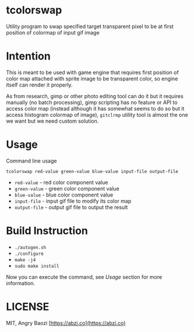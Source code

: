 # tcolorswap
Utility program to swap specified target transparent pixel to be at first position of colormap of input gif image

# Intention

This is meant to be used with game engine that requires first position of color map attached with sprite image to be transparent color, so engine itself can render it properly.

As from research, gimp or other photo editing tool can do it but it requires manually (no batch processing), gimp scripting has no feature or API to access color map (instead although it has somewhat seems to do so but it access histogram colormap of image), `gitclrmp` utility tool is almost the one we want but we need custom solution.

# Usage

Command line usage

 `tcolorswap red-value green-value blue-value input-file output-file`

* `red-value`    - red color component value
* `green-value`  - green color component value
* `blue-value`   - blue color component value
* `input-file`   - input gif file to modify its color map
* `output-file`  - output gif file to output the result

# Build Instruction

* `./autogen.sh`
* `./configure`
* `make -j4`
* `sudo make install`

Now you can execute the command, see _Usage_ section for more information.

# LICENSE
MIT, Angry Baozi [https://abzi.co](https://abzi.co)

